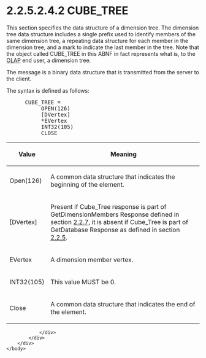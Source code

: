 <html dir="LTR" xmlns:mshelp="http://msdn.microsoft.com/mshelp" xmlns:ddue="http://ddue.schemas.microsoft.com/authoring/2003/5" xmlns:xlink="http://www.w3.org/1999/xlink" xmlns:tool="http://www.microsoft.com/tooltip">
    <head>
        <meta http-equiv="Content-Type" content="text/html; CHARSET=utf-8"></meta>
        <meta name="save" content="history"></meta>
        <title>2.2.5.2.4.2 CUBE_TREE</title>
        <xml>
            <mshelp:toctitle title="2.2.5.2.4.2 CUBE_TREE"></mshelp:toctitle>
            <mshelp:rltitle title="[MS-SSAS8]: CUBE_TREE"></mshelp:rltitle>
            <mshelp:keyword index="A" term="6e8799e8-4757-44fe-8fee-c287bee1a9e5"></mshelp:keyword>
            <mshelp:attr name="DCSext.ContentType" value="open specification"></mshelp:attr>
            <mshelp:attr name="AssetID" value="6e8799e8-4757-44fe-8fee-c287bee1a9e5"></mshelp:attr>
            <mshelp:attr name="TopicType" value="kbRef"></mshelp:attr>
            <mshelp:attr name="DCSext.Title" value="[MS-SSAS8]: CUBE_TREE" />
        </xml>
    </head>
    <body>
        <div id="header">
            <h1 class="heading">2.2.5.2.4.2 CUBE_TREE</h1>
        </div>
        <div id="mainSection">
            <div id="mainBody">
                <div id="allHistory" class="saveHistory"></div>
                <div id="sectionSection0" class="section" name="collapseableSection">
                    

<p>This section specifies the data structure of a dimension
tree. The dimension tree data structure includes a single prefix used to
identify members of the same dimension tree, a repeating data structure for
each member in the dimension tree, and a mark to indicate the last member in
the tree. Note that the object called CUBE_TREE in this ABNF in fact represents
what is, to the <a href="c527450b-f5bd-424b-8c98-ba6365288f35.md#gt_055c223a-52f1-4d41-b95b-d7c60eaa388f">OLAP</a> end
user, a dimension tree.</p>

<p>The message is a binary data structure that is transmitted
from the server to the client.</p>

<p>The syntax is defined as follows:           </p>

<dl>
<dd>
<div><pre> CUBE_TREE =
      OPEN(126)
      [DVertex]
      *EVertex
      INT32(105)
      CLOSE
</pre></div>
</dd></dl>

<table>
 <thead>
  <tr>
   <th>
   <p>Value</p>
   </th>
   <th>
   <p>Meaning</p>
   </th>
  </tr>
 </thead>
 <tr>
  <td>
  <p>Open(126)</p>
  </td>
  <td>
  <p>A common data structure that indicates the beginning
  of the element.</p>
  </td>
 </tr>
 <tr>
  <td>
  <p>[DVertex]</p>
  </td>
  <td>
  <p>Present if Cube_Tree response is part of
  GetDimensionMembers Response defined in section <a href="08a5f62c-37f1-43dc-9f56-1e536bd43237.md">2.2.7</a>, it is absent if
  Cube_Tree is part of GetDatabase Response as defined in section <a href="facca5c6-9ffe-4d86-9e96-7aa2b469923f.md">2.2.5</a>.</p>
  </td>
 </tr>
 <tr>
  <td>
  <p>EVertex</p>
  </td>
  <td>
  <p>A dimension member vertex.</p>
  </td>
 </tr>
 <tr>
  <td>
  <p>INT32(105)</p>
  </td>
  <td>
  <p>This value MUST be 0.</p>
  </td>
 </tr>
 <tr>
  <td>
  <p>Close</p>
  </td>
  <td>
  <p>A common data structure that indicates the end of the
  element.</p>
  </td>
 </tr>
</table>

<p> </p>


                </div>
            </div>
        </div>
    </body>
</html>